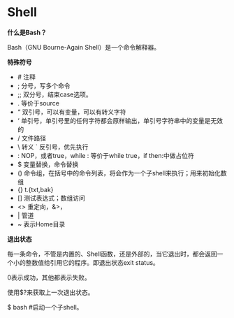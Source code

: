 # Shell

**什么是Bash？**

Bash（GNU Bourne-Again Shell）是一个命令解释器。 

**特殊符号**

- \# 注释
- ; 分号，写多个命令
- ;; 双分号，结束case选项。
- . 等价于source
- “ 双引号，可以有变量，可以有转义字符
- ‘ 单引号，单引号里的任何字符都会原样输出，单引号字符串中的变量是无效的
- / 文件路径
- \ 转义
` 反引号，优先执行
- : NOP，或者true，while : 等价于while true，if then:中做占位符
- $ 变量替换，命令替换
- () 命令组，在括号中的命令列表，将会作为一个子shell来执行；用来初始化数组
- {} t.{txt,bak}
- [] 测试表达式；数组访问
- <> 重定向，&>，
- | 管道
- ~ 表示Home目录

**退出状态**

每一条命令，不管是内置的、Shell函数，还是外部的，当它退出时，都会返回一个小的整数值给引用它的程序。即退出状态exit status。


0表示成功，其他都表示失败。

使用$?来获取上一次退出状态。

$ bash #启动一个子shell。
